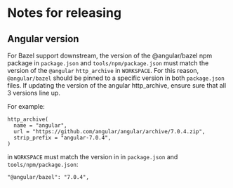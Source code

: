 # Notes for releasing

## Angular version

For Bazel support downstream, the version of the @angular/bazel npm package
in `package.json` and `tools/npm/package.json` must match the version of the
`@angular` `http_archive` in `WORKSPACE`. For this reason, `@angular/bazel`
should be pinned to a specific version in both `package.json` files. If updating
the version of the angular http_archive, ensure sure that all 3 versions line up.

For example:

```
http_archive(
  name = "angular",
  url = "https://github.com/angular/angular/archive/7.0.4.zip",
  strip_prefix = "angular-7.0.4",
)
```

in `WORKSPACE` must match the version in in `package.json` and `tools/npm/package.json`:

```
"@angular/bazel": "7.0.4",
```
